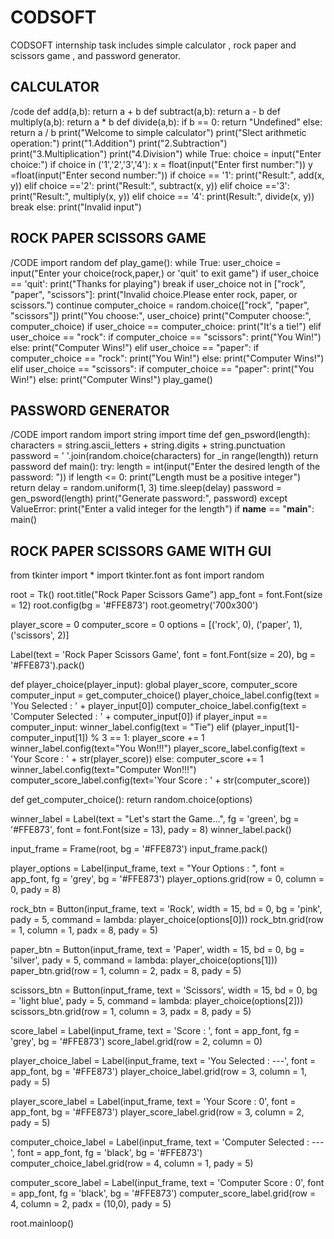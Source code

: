 # CODSOFT
CODSOFT internship task includes simple calculator , rock paper and scissors game , and password generator.
## CALCULATOR
/code
  def add(a,b):
      return a + b
  def subtract(a,b):
      return a - b
  def multiply(a,b):
      return a * b
  def divide(a,b):
      if b == 0:
           return "Undefined"
      else:
          return a / b
  print("Welcome to simple calculator")
  print("Slect arithmetic operation:")
  print("1.Addition")
  print("2.Subtraction")
  print("3.Multiplication")
  print("4.Division")
  while True:
       choice = input("Enter choice:")
       if choice in ('1','2','3','4'):
          x = float(input("Enter first number:"))
          y =float(input("Enter second number:"))
          if choice == '1':
             print("Result:", add(x, y))
          elif choice =='2':
                print("Result:", subtract(x, y))
          elif choice =='3':
                print("Result:", multiply(x, y))
          elif choice == '4':
                print(Result:", divide(x, y))
          break
       else:
            print("Invalid input")
            
## ROCK PAPER SCISSORS GAME
/CODE
import random
def play_game():
    while True:
        user_choice = input("Enter your choice(rock,paper,) or 'quit' to exit game")
        if user_choice == 'quit':
           print("Thanks for playing")
           break
        if user_choice not in ["rock", "paper", "scissors"]:
                     print("Invalid choice.Please enter rock, paper, or scissors.")
                     continue
        computer_choice = random.choice(["rock", "paper", "scissors"])
        print("You choose:", user_choice)
        print("Computer choose:", computer_choice)
        if user_choice == computer_choice:
           print("It's a tie!")
        elif user_choice == "rock":
           if computer_choice == "scissors":
              print("You Win!")
           else:
              print("Computer Wins!")
        elif user_choice == "paper":
           if computer_choice == "rock":
              print("You Win!")
           else:
              print("Computer Wins!")
        elif user_choice == "scissors":
           if computer_choice == "paper":
              print("You Win!")
           else:
              print("Computer Wins!")
play_game() 

## PASSWORD GENERATOR
/CODE
import random
import string
import time
def gen_psword(length):
    characters = string.ascii_letters + string.digits + string.punctuation
    password = ' '.join(random.choice(characters) for _in range(length))
    return password
def main():
    try:
        length = int(input("Enter the desired length of the password: "))
        if length <= 0:
            print("Length must be a positive integer")
            return
        delay = random.uniform(1, 3)
        time.sleep(delay)
        password = gen_psword(length)
        print("Generate password:", password)
    except ValueError:
       print("Enter a valid integer for the length")
if __name__ == "__main__":
    main()

## ROCK PAPER SCISSORS GAME WITH GUI

from tkinter import *
import tkinter.font as font
import random

root = Tk()
root.title("Rock Paper Scissors Game")
app_font = font.Font(size = 12)
root.config(bg = '#FFE873')
root.geometry('700x300')

player_score = 0
computer_score = 0
options = [('rock', 0), ('paper', 1), ('scissors', 2)]

Label(text = 'Rock Paper Scissors Game', font = font.Font(size = 20), bg = '#FFE873').pack()

def player_choice(player_input):
    global player_score, computer_score
    computer_input = get_computer_choice()
    player_choice_label.config(text = 'You Selected : ' + player_input[0])
    computer_choice_label.config(text = 'Computer Selected : ' + computer_input[0])
    if player_input == computer_input:
       winner_label.config(text = "Tie")
    elif (player_input[1]-computer_input[1]) % 3 == 1:
        player_score += 1
        winner_label.config(text="You Won!!!")
        player_score_label.config(text = 'Your Score : ' + str(player_score))
    else:
        computer_score += 1
        winner_label.config(text="Computer Won!!!")
        computer_score_label.config(text='Your Score : ' + str(computer_score))

def get_computer_choice():
    return random.choice(options)

winner_label = Label(text = "Let's start the Game...", fg = 'green', bg = '#FFE873', font = font.Font(size = 13), pady = 8)
winner_label.pack()

input_frame = Frame(root, bg = '#FFE873')
input_frame.pack()

player_options = Label(input_frame, text = "Your Options : ", font = app_font, fg = 'grey', bg = '#FFE873')
player_options.grid(row = 0, column = 0, pady = 8)

rock_btn = Button(input_frame, text = 'Rock', width = 15, bd = 0, bg = 'pink', pady = 5, command = lambda: player_choice(options[0]))
rock_btn.grid(row = 1, column = 1, padx = 8, pady = 5)

paper_btn = Button(input_frame, text = 'Paper', width = 15, bd = 0, bg = 'silver', pady = 5, command = lambda: player_choice(options[1]))
paper_btn.grid(row = 1, column = 2, padx = 8, pady = 5)

scissors_btn = Button(input_frame, text = 'Scissors', width = 15, bd = 0, bg = 'light blue', pady = 5, command = lambda: player_choice(options[2]))
scissors_btn.grid(row = 1, column = 3, padx = 8, pady = 5)

score_label = Label(input_frame, text = 'Score : ', font = app_font, fg = 'grey', bg = '#FFE873')
score_label.grid(row = 2, column = 0)

player_choice_label = Label(input_frame, text = 'You Selected : ---', font = app_font, bg = '#FFE873')
player_choice_label.grid(row = 3, column = 1, pady = 5)

player_score_label = Label(input_frame, text = 'Your Score : 0', font = app_font, bg = '#FFE873')
player_score_label.grid(row = 3, column = 2, pady = 5)

computer_choice_label = Label(input_frame, text = 'Computer Selected : ---', font = app_font, fg = 'black', bg = '#FFE873')
computer_choice_label.grid(row = 4, column = 1, pady = 5)

computer_score_label = Label(input_frame, text = 'Computer Score : 0', font = app_font, fg = 'black', bg = '#FFE873')
computer_score_label.grid(row = 4, column = 2, padx = (10,0), pady = 5)

root.mainloop()
              
        
          
